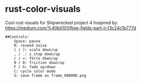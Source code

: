 # rust-color-visuals
Cool rust visuals for Shipwrecked project 4
Insipired by: https://medium.com/%40bit101/flow-fields-part-ii-f3c24c1b777d
```
##Controls:
    Space: pause
    R: reseed noise
    [ / ]: scale down/up
    , / .: z_step down/up
    / / =: force down/up
    9 / 0: friction down/up
    F / G: fade up/down
    C: cycle color mode
    S: save frame as frame_000000.png
```
